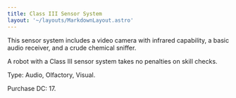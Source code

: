 ```yaml
---
title: Class III Sensor System
layout: '~/layouts/MarkdownLayout.astro'
---
```

This sensor system includes a video camera with infrared capability, a basic
audio receiver, and a crude chemical sniffer.

A robot with a Class III sensor system takes no penalties on skill checks.

Type: Audio, Olfactory, Visual.

Purchase DC: 17.

